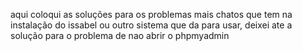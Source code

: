 aqui coloqui as soluções para os problemas mais chatos que tem na instalação do issabel ou outro sistema que da para usar, deixei ate a solução para o problema de nao abrir o phpmyadmin
